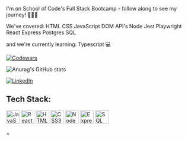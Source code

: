 I'm on School of Code's Full Stack Bootcamp - follow along to see my journey! 👩🏼‍💻

We've covered:
HTML
CSS
JavaScript
DOM
API's 
Node
Jest
Playwright 
React 
Express 
Postgres 
SQL


and we're currently learning:
Typescript 💻

[![Codewars](https://www.codewars.com/users/sarahsalmean/badges/large)](https://www.codewars.com/users/sarahsalmean)

![Anurag's GitHub stats](https://github-readme-stats.vercel.app/api?username=sarahsalmean&count_private=true)

[![LinkedIn](https://img.shields.io/badge/LinkedIn-0077B5?style=for-the-badge&logo=linkedin&logoColor=white)](https://www.linkedin.com/in/sarahsalmean/)

## Tech Stack:
<a href="https://developer.mozilla.org/en-US/docs/Web/JavaScript" target="_blank" rel="noreferrer"><img src="https://raw.githubusercontent.com/danielcranney/readme-generator/main/public/icons/skills/javascript-colored.svg" width="36" height="36" alt="JavaScript" /></a>
<a href="https://reactjs.org/" target="_blank" rel="noreferrer"><img src="https://raw.githubusercontent.com/danielcranney/readme-generator/main/public/icons/skills/react-colored.svg" width="36" height="36" alt="React" /></a>
<a href="https://developer.mozilla.org/en-US/docs/Glossary/HTML5" target="_blank" rel="noreferrer"><img src="https://raw.githubusercontent.com/danielcranney/readme-generator/main/public/icons/skills/html5-colored.svg" width="36" height="36" alt="HTML5" /></a>
<a href="https://www.w3.org/TR/CSS/#css" target="_blank" rel="noreferrer"><img src="https://raw.githubusercontent.com/danielcranney/readme-generator/main/public/icons/skills/css3-colored.svg" width="36" height="36" alt="CSS3" /></a>
<a href="https://nodejs.org/en/" target="_blank" rel="noreferrer"><img src="https://raw.githubusercontent.com/danielcranney/readme-generator/main/public/icons/skills/nodejs-colored.svg" width="36" height="36" alt="NodeJS" /></a>
<a href="https://expressjs.com/" target="_blank" rel="noreferrer"><img src="https://raw.githubusercontent.com/danielcranney/readme-generator/main/public/icons/skills/express-colored.svg" width="36" height="36" alt="Express" /></a>
<a href="https://developer.mozilla.org/en-US/docs/Glossary/SQL" target="_blank" rel="noreferrer"><img src="https://user-images.githubusercontent.com/123087687/238879329-48591c73-963d-46e3-a9cc-1d97487c7d3b.png" width="36" height="36" alt="SQL" /></a>

⭐️
<!--
**sarahsalmean/sarahsalmean** is a ✨ _special_ ✨ repository because its `README.md` (this file) appears on your GitHub profile.

Here are some ideas to get you started:

- 🔭 I’m currently working on ...
- 🌱 I’m currently learning ...
- 👯 I’m looking to collaborate on ...
- 🤔 I’m looking for help with ...
- 💬 Ask me about ...
- 📫 How to reach me: ...
- 😄 Pronouns: ...
- ⚡ Fun fact: ...
-->
